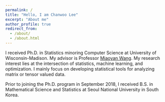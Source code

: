 ```yaml
---
permalink: /
title: "Hello, I am Chanwoo Lee"
excerpt: "About me"
author_profile: true
redirect_from: 
  - /about/
  - /about.html
---
```


I received Ph.D. in Statistics minoring Computer Science at University of Wisconsin-Madison.  My advisor is Professor [Miaoyan Wang](http://pages.stat.wisc.edu/~miaoyan). My research interest lies at the intersection of statistics, machine learning, and optimization. I mainly focus on developing statistical tools for analyzing matrix or tensor valued data. 

Prior to joining the Ph.D. program in September 2018,  I received B.S. in  Mathematical Science  and Statistics at  Seoul National University in South Korea.




